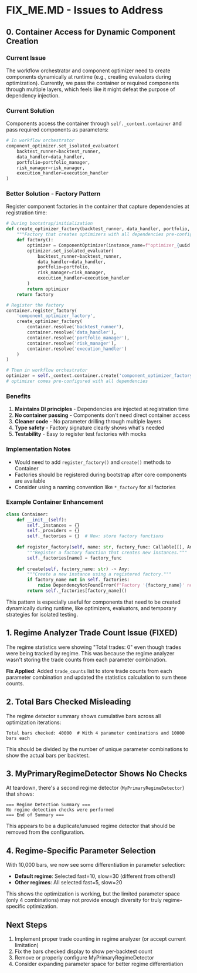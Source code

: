 # FIX_ME.MD - Issues to Address

## 0. Container Access for Dynamic Component Creation

### Current Issue
The workflow orchestrator and component optimizer need to create components dynamically at runtime (e.g., creating evaluators during optimization). Currently, we pass the container or required components through multiple layers, which feels like it might defeat the purpose of dependency injection.

### Current Solution
Components access the container through `self._context.container` and pass required components as parameters:

```python
# In workflow orchestrator
component_optimizer.set_isolated_evaluator(
    backtest_runner=backtest_runner,
    data_handler=data_handler,
    portfolio=portfolio_manager,
    risk_manager=risk_manager,
    execution_handler=execution_handler
)
```

### Better Solution - Factory Pattern
Register component factories in the container that capture dependencies at registration time:

```python
# During bootstrap/initialization
def create_optimizer_factory(backtest_runner, data_handler, portfolio, risk_manager, execution_handler):
    """Factory that creates optimizers with all dependencies pre-configured."""
    def factory():
        optimizer = ComponentOptimizer(instance_name=f"optimizer_{uuid.uuid4().hex[:8]}")
        optimizer.set_isolated_evaluator(
            backtest_runner=backtest_runner,
            data_handler=data_handler,
            portfolio=portfolio,
            risk_manager=risk_manager,
            execution_handler=execution_handler
        )
        return optimizer
    return factory

# Register the factory
container.register_factory(
    'component_optimizer_factory',
    create_optimizer_factory(
        container.resolve('backtest_runner'),
        container.resolve('data_handler'),
        container.resolve('portfolio_manager'),
        container.resolve('risk_manager'),
        container.resolve('execution_handler')
    )
)

# Then in workflow orchestrator
optimizer = self._context.container.create('component_optimizer_factory')
# optimizer comes pre-configured with all dependencies
```

### Benefits
1. **Maintains DI principles** - Dependencies are injected at registration time
2. **No container passing** - Components don't need direct container access
3. **Cleaner code** - No parameter drilling through multiple layers
4. **Type safety** - Factory signature clearly shows what's needed
5. **Testability** - Easy to register test factories with mocks

### Implementation Notes
- Would need to add `register_factory()` and `create()` methods to Container
- Factories should be registered during bootstrap after core components are available
- Consider using a naming convention like `*_factory` for all factories

### Example Container Enhancement
```python
class Container:
    def __init__(self):
        self._instances = {}
        self._providers = {}
        self._factories = {}  # New: store factory functions
    
    def register_factory(self, name: str, factory_func: Callable[[], Any]):
        """Register a factory function that creates new instances."""
        self._factories[name] = factory_func
        
    def create(self, factory_name: str) -> Any:
        """Create a new instance using a registered factory."""
        if factory_name not in self._factories:
            raise DependencyNotFoundError(f"Factory '{factory_name}' not registered")
        return self._factories[factory_name]()
```

This pattern is especially useful for components that need to be created dynamically during runtime, like optimizers, evaluators, and temporary strategies for isolated testing.

## 1. Regime Analyzer Trade Count Issue (FIXED)

The regime statistics were showing "Total trades: 0" even though trades were being tracked by regime. This was because the regime analyzer wasn't storing the trade counts from each parameter combination.

**Fix Applied**: Added `trade_counts` list to store trade counts from each parameter combination and updated the statistics calculation to sum these counts.

## 2. Total Bars Checked Misleading

The regime detector summary shows cumulative bars across all optimization iterations:
```
Total bars checked: 40000  # With 4 parameter combinations and 10000 bars each
```

This should be divided by the number of unique parameter combinations to show the actual bars per backtest.

## 3. MyPrimaryRegimeDetector Shows No Checks

At teardown, there's a second regime detector (`MyPrimaryRegimeDetector`) that shows:
```
=== Regime Detection Summary ===
No regime detection checks were performed
=== End of Summary ===
```

This appears to be a duplicate/unused regime detector that should be removed from the configuration.

## 4. Regime-Specific Parameter Selection

With 10,000 bars, we now see some differentiation in parameter selection:
- **Default regime**: Selected fast=10, slow=30 (different from others!)
- **Other regimes**: All selected fast=5, slow=20

This shows the optimization is working, but the limited parameter space (only 4 combinations) may not provide enough diversity for truly regime-specific optimization.

## Next Steps

1. Implement proper trade counting in regime analyzer (or accept current limitation)
2. Fix the bars checked display to show per-backtest count
3. Remove or properly configure MyPrimaryRegimeDetector
4. Consider expanding parameter space for better regime differentiation